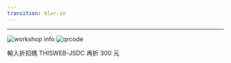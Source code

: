 ```yaml
---
transition: blur-in
---
```


<End />

<!--
那到這邊就結束了，希望這次的分享是對大家有幫助的，可以更了解 React 的運作機制和一些記憶化的陷阱

那因為時間上的關係，其實還有很多內容沒有講到，像是 context 也有 re-render 的陷阱，或是 state 和 effect 的意義與機制，還有剛剛提到 React.memo 的比較函數等等

所以如果你對這次的內容有興趣，我在
-->

---

<div class="h-full flex items-center justify-center border-4 border-[var(--primary-highlight)] rounded-xl p-4">
<div class="relative w-4/5 mx-auto">
<img src="/jsdc/workshop-info.png" alt="workshop info" class="rounded-lg shadow-lg" />
<img src="/jsdc/workshop-qrcode.png" alt="qrcode" class="size-[148px] absolute bottom-14 right-6 rounded-lg" />
<p class="absolute left-10.5 bottom-8 text-sm font-sans text-shadow-lg font-black">輸入折扣碼 THISWEB-JSDC <span class="text-[var(--secondary)]">再折 300 元</span></p>

</div>
</div>

<!--
7/5 也就是下禮拜六，有舉辦一場線上的工作坊，會更仔細的講關於 React 的運作機制、優化方式以及一些底層實現，有興趣的話可以掃 QR code 來看更仔細的內容，也可以輸入 THISWEB-JSDC 來折扣 300 元

那今天的內容就到這邊了，感謝大家來參與 JSDC 啊，非常有趣的活動～！
-->
